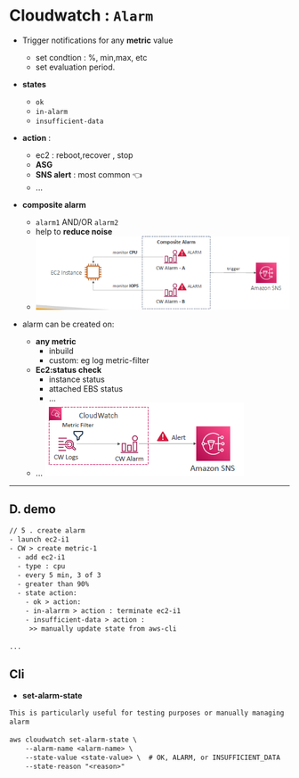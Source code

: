# Cloudwatch : `Alarm`  
- Trigger notifications for any **metric** value
  - set condtion : %, min,max, etc
  - set evaluation period.
- **states**
  - `ok` 
  - `in-alarm `
  - `insufficient-data`
- **action** : 
  - ec2 : reboot,recover , stop
  - **ASG**
  - **SNS alert** : most common :point_left:
  - ...
- **composite alarm** 
  - `alarm1` AND/OR `alarm2`
  - help to **reduce noise**
  - ![img.png](../99_img/dva/monitor/img4.png)
  
- alarm can be created on:
  - **any metric**
    - inbuild
    - custom: eg log metric-filter
  - **Ec2:status check**
    - instance status
    - attached EBS status
    - ...
  - ...
![img.png](../99_img/decouple/ct/img.png)

---
## D. demo
```
// 5 . create alarm
- launch ec2-i1 
- CW > create metric-1
  - add ec2-i1
  - type : cpu
  - every 5 min, 3 of 3
  - greater than 90%
  - state action:
    - ok > action:
    - in-alarrm > action : terminate ec2-i1
    - insufficient-data > action :
     >> manually update state from aws-cli
    
...

```

## Cli
- **set-alarm-state**
```
This is particularly useful for testing purposes or manually managing alarm 

aws cloudwatch set-alarm-state \
    --alarm-name <alarm-name> \
    --state-value <state-value> \  # OK, ALARM, or INSUFFICIENT_DATA
    --state-reason "<reason>"

```


